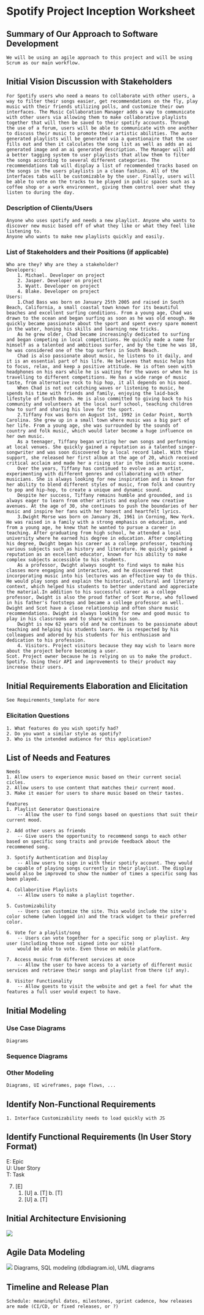 Spotify Project Inception Worksheet
=====================================

## Summary of Our Approach to Software Development 
    We will be using an agile approach to this project and will be using Scrum as our main workflow. 

## Initial Vision Discussion with Stakeholders
    
    For Spotify users who need a means to collaborate with other users, a way to filter their songs easier, get recommendations on the fly, play music with their friends utilizing polls, and customize their own interfaces. The Music Collaboration Manager adds a way to communicate with other users via allowing them to make collaborative playlists together that will then be saved to their spotify accounts. Through the use of a forum, users will be able to communicate with one another to discuss their music to promote their artistic abilities. The auto generated playlists will be generated via a questionaire that the user fills out and then it calculates the song list as well as adds an ai generated image and an ai generated description. The Manager will add a better tagging system to user playlists that allow them to filter the songs according to several different categories. The recommendations tab will display a list of recommended tracks based on the songs in the users playlists in a clean fashion. All of the interfaces tabs will be customizable by the user. Finally, users will be able to vote on the tracks to be played in public spaces such as a coffee shop or a work environment, giving them control over what they listen to during the day. 

### Description of Clients/Users
    Anyone who uses spotify and needs a new playlist. Anyone who wants to discover new music based off of what they like or what they feel like listening to.
    Anyone who wants to make new playlists quickly and easily. 

### List of Stakeholders and their Positions (if applicable)
    Who are they? Why are they a stakeholder?
    Developers:
        1. Michael. Developer on project
        2. Jasper. Developer on project
        3. Wyatt. Developer on project
        4. Blake. Developer on project
    Users:
        1.Chad Bass was born on January 25th 2005 and raised in South Beach, California, a small coastal town known for its beautiful beaches and excellent surfing conditions. From a young age, Chad was drawn to the ocean and began surfing as soon as he was old enough. He quickly became passionate about the sport and spent every spare moment in the water, honing his skills and learning new tricks.
        As he grew older, Chad became increasingly dedicated to surfing and began competing in local competitions. He quickly made a name for himself as a talented and ambitious surfer, and by the time he was 18, he was considered one of the top surfers in South Beach.
        Chad is also passionate about music, he listens to it daily, and it is an essential part of his life. He believes that music helps him to focus, relax, and keep a positive attitude. He is often seen with headphones on his ears while he is waiting for the waves or when he is travelling to different competitions. He has a wide range of music taste, from alternative rock to hip hop, it all depends on his mood.
        When Chad is not out catching waves or listening to music, he spends his time with friends and family, enjoying the laid-back lifestyle of South Beach. He is also committed to giving back to his community and volunteers at the local surf school, teaching children how to surf and sharing his love for the sport.
        2.Tiffany Fox was born on August 1st, 1992 in Cedar Point, North Carolina. She grew up in a small town where music was a big part of her life. From a young age, she was surrounded by the sounds of country and folk music, which would later become a huge influence on her own music.
        As a teenager, Tiffany began writing her own songs and performing at local venues. She quickly gained a reputation as a talented singer-songwriter and was soon discovered by a local record label. With their support, she released her first album at the age of 20, which received critical acclaim and made her a rising star in the indie music scene.
        Over the years, Tiffany has continued to evolve as an artist, experimenting with different genres and collaborating with other musicians. She is always looking for new inspiration and is known for her ability to blend different styles of music, from folk and country to pop and hip-hop, to create a unique and dynamic sound.
        Despite her success, Tiffany remains humble and grounded, and is always eager to learn from other artists and explore new creative avenues. At the age of 30, she continues to push the boundaries of her music and inspire her fans with her honest and heartfelt lyrics.
        3.Dwight Morse was born on January 26, 1961 in Corning, New York. He was raised in a family with a strong emphasis on education, and from a young age, he knew that he wanted to pursue a career in teaching. After graduating from high school, he attended a local university where he earned his degree in education. After completing his degree, Dwight began his career as a college professor, teaching various subjects such as history and literature. He quickly gained a reputation as an excellent educator, known for his ability to make complex subjects accessible to his students.
        As a professor, Dwight always sought to find ways to make his classes more engaging and interactive, and he discovered that incorporating music into his lectures was an effective way to do this. He would play songs and explain the historical, cultural and literary context, which helped his students to better understand and appreciate the material.In addition to his successful career as a college professor, Dwight is also the proud father of Scot Morse, who followed in his father's footsteps and became a college professor as well. Dwight and Scot have a close relationship and often share music recommendations. Dwight is always looking for new and good music to play in his classrooms and to share with his son.
        Dwight is now 62 years old and he continues to be passionate about teaching and helping his students learn. He is respected by his colleagues and adored by his students for his enthusiasm and dedication to his profession.
        4. Visitors. Project visitors because they may wish to learn more about the project before becoming a user.
    Scot. Project owner because he is relying on us to make the product.
    Spotify. Using their API and improvements to their product may increase their users.  

## Initial Requirements Elaboration and Elicitation
    See Requirements_template for more

### Elicitation Questions
    1. What features do you wish spotify had?
    2. Do you want a similar style as spotify?
    3. Who is the intended audience for this application?

## List of Needs and Features 
    Needs
    1. Allow users to experience music based on their current social cicles.
    2. Allow users to use content that matches their current mood.
    3. Make it easier for users to share music based on their tastes.

    Features
    1. Playlist Generator Questionaire
        -- Allow the user to find songs based on questions that suit their current mood.

    2. Add other users as friends
        -- Give users the opportunity to recommend songs to each other based on specific song traits and provide feedback about the recommened song.

    3. Spotify Authentication and Display
        -- Allow users to sign in with their spotify account. They would be capable of playing songs currently in their playlist. The display would also be improved to show the number of times a specific song has been played.

    4. Collaboritive Playlists
        -- Allow users to make a playlist together.

    5. Customizability
        -- Users can customize the site. This would include the site's color scheme (when logged in) and the track widget to their preferred color.

    6. Vote for a playlist/song
        -- Users can vote together for a specific song or playlist. Any user (including those not signed into our site)
        would be able to vote. Even those on mobile platform.

    7. Access music from different services at once
        -- Allow the user to have access to a variety of different music services and retrieve their songs and playlist from there (if any).

    8. Visitor Functionality
        -- Allow guests to visit the website and get a feel for what the features a full user would expect to have. 

## Initial Modeling

### Use Case Diagrams
    Diagrams

### Sequence Diagrams

### Other Modeling
    Diagrams, UI wireframes, page flows, ...

## Identify Non-Functional Requirements
    1. Interface Customizability needs to load quickly with JS

## Identify Functional Requirements (In User Story Format)

E: Epic  
U: User Story  
T: Task  

7. [E] 
    1. [U]
        a. [T]
        b. [T]
    2. [U]
        a. [T]

## Initial Architecture Envisioning
<img src="./Architecture Designs/Spotify_Project_Revised_Architecture_Diagram.png">

## Agile Data Modeling
<img src="./Data Models/Music Collaboration Project.png">
    Diagrams, SQL modeling (dbdiagram.io), UML diagrams

## Timeline and Release Plan
    Schedule: meaningful dates, milestones, sprint cadence, how releases are made (CI/CD, or fixed releases, or ?)